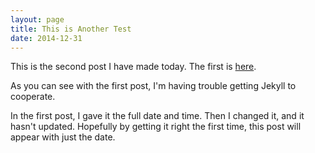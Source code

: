 ```yaml
---
layout: page
title: This is Another Test
date: 2014-12-31
---
```

This is the second post I have made today. The first is [here](/2014/12/31/this-is-a-test).

As you can see with the first post, I'm having trouble getting Jekyll to cooperate.

In the first post, I gave it the full date and time. Then I changed it, and it hasn't updated. Hopefully by getting it right the first time,
this post will appear with just the date.
